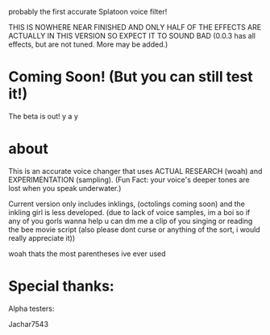 probably the first accurate Splatoon voice filter!

THIS IS NOWHERE NEAR FINISHED AND ONLY HALF OF THE EFFECTS ARE ACTUALLY IN THIS VERSION SO EXPECT IT TO SOUND BAD
(0.0.3 has all effects, but are not tuned. More may be added.)

# Coming Soon! (But you can still test it!)

The beta is out! y a y

# about

This is an accurate voice changer that uses ACTUAL RESEARCH (woah) and EXPERIMENTATION (sampling).
(Fun Fact: your voice's deeper tones are lost when you speak underwater.)


Current version only includes inklings, (octolings coming soon) and the inkling girl is less developed. (due to lack of voice samples, im a boi so if any of you gorls wanna help u can dm me a clip of you singing or reading the bee movie script (also please dont curse or anything of the sort, i would really appreciate it))

woah thats the most parentheses ive ever used


# Special thanks:

Alpha testers:

  Jachar7543
